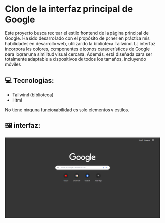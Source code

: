 # Clon de la interfaz principal de Google
Este proyecto busca recrear el estilo frontend de la página principal de Google. Ha sido desarrollado con el propósito de poner en práctica mis habilidades en desarrollo web, utilizando la biblioteca Tailwind. La interfaz incorpora los colores, componentes e iconos característicos de Google para lograr una similitud visual cercana. Además, está diseñada para ser totalmente adaptable a dispositivos de todos los tamaños, incluyendo móviles

## 💻 Tecnologias:
- Tailwind (biblioteca)
- Html

No tiene ninguna funcionabilidad es solo elementos y estilos.
## 🖼 interfaz:

![Feed del usuario](imagenes/landing.png)

